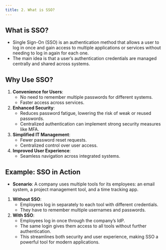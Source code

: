 ```yaml
---
title: 2. What is SSO?
---
```


## What is SSO?
- Single Sign-On (SSO) is an authentication method that allows a user to log in once and gain access to multiple applications or services without needing to log in again for each one.
- The main idea is that a user’s authentication credentials are managed centrally and shared across systems.  

## Why Use SSO?
1. **Convenience for Users**:  
   - No need to remember multiple passwords for different systems.  
   - Faster access across services.  
2. **Enhanced Security**:  
   - Reduces password fatigue, lowering the risk of weak or reused passwords.  
   - Centralized authentication can implement strong security measures like MFA.  
3. **Simplified IT Management**:  
   - Fewer password reset requests.  
   - Centralized control over user access.  
4. **Improved User Experience**:  
   - Seamless navigation across integrated systems.  

## Example: SSO in Action
- **Scenario**: A company uses multiple tools for its employees: an email system, a project management tool, and a time tracking app.  

1. **Without SSO**:  
   - Employees log in separately to each tool with different credentials.  
   - They have to remember multiple usernames and passwords.  
2. **With SSO**:  
   - Employees log in once through the company’s IdP.  
   - The same login gives them access to all tools without further authentication.
   - This streamlines both security and user experience, making SSO a powerful tool for modern applications.